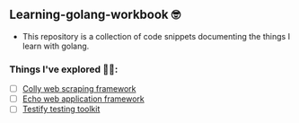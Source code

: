 ## Learning-golang-workbook 🤓

- This repository is a collection of code snippets documenting the things I learn with golang.

### Things I've explored 🚀🌙:

- [ ] [Colly web scraping framework](http://go-colly.org/)
- [ ] [Echo web application framework](https://echo.labstack.com/)
- [ ] [Testify testing toolkit](https://github.com/stretchr/testify) 